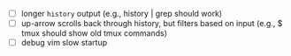 - [ ] longer `history` output (e.g., history | grep <old-command-here> should work)
- [ ] up-arrow scrolls back through history, but filters based on input (e.g., $ tmux should show old tmux commands)
- [ ] debug vim slow startup
